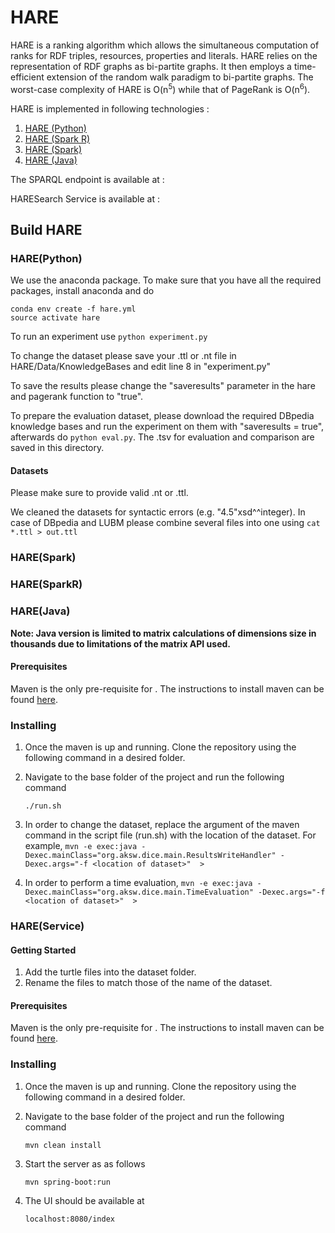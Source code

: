 # HARE
HARE is a ranking algorithm which allows the simultaneous computation of ranks for RDF triples, resources, properties and literals. HARE relies on the representation of RDF graphs as bi-partite graphs. It then employs a time-efficient extension of the random walk paradigm to bi-partite graphs. The worst-case complexity of HARE is O(n<sup>5</sup>) while that of PageRank is O(n<sup>6</sup>).

HARE is implemented in following technologies :

1. [HARE (Python)](https://github.com/dice-group/HARE)
2. [HARE (Spark R)](https://github.com/dice-group/HareSparkR)
3. [HARE (Spark)](https://github.com/dice-group/HareSpark)
4. [HARE (Java)](https://github.com/dice-group/HAREJava)

The SPARQL endpoint is available at :

HARESearch Service is available at :
 

## Build HARE
### HARE(Python)
We use the anaconda package. To make sure that you have all the required packages, install anaconda and do

```
conda env create -f hare.yml
source activate hare
```
To run an experiment use `python experiment.py`

To change the dataset please save your .ttl or .nt file in HARE/Data/KnowledgeBases and edit line 8 in "experiment.py"

To save the results please change the "saveresults" parameter in the hare and pagerank function to "true".

To prepare the evaluation dataset, please download the required DBpedia knowledge bases and run the experiment on them with "saveresults = true", afterwards do `python eval.py`. The .tsv for evaluation and comparison are saved in this directory.

#### Datasets
Please make sure to provide valid .nt or .ttl.

We cleaned the datasets for syntactic errors (e.g. "4.5"xsd^^integer).
In case of DBpedia and LUBM please combine several files into one using `cat *.ttl > out.ttl`
### HARE(Spark)

### HARE(SparkR)

### HARE(Java)
**Note: Java version is limited to matrix calculations of dimensions size in thousands due to limitations of the matrix API used.**
#### Prerequisites
Maven is the only pre-requisite for  . The instructions to install maven can be found [here](https://maven.apache.org/guides/getting-started/maven-in-five-minutes.html).

### Installing
1. Once the maven is up and running. Clone the repository using the following command in a desired folder.
2. Navigate to the base folder of the project and run the following command
    
    `./run.sh`
3. In order to change the dataset, replace the argument of the maven command in the script file (run.sh) with the location of the dataset. For example, 
`mvn -e exec:java -Dexec.mainClass="org.aksw.dice.main.ResultsWriteHandler" -Dexec.args="-f <location of dataset>"  >`
4. In order to perform a time evaluation, 
`mvn -e exec:java -Dexec.mainClass="org.aksw.dice.main.TimeEvaluation" -Dexec.args="-f <location of dataset>"  >`

### HARE(Service)
#### Getting Started
1. Add the turtle files into the dataset folder.   
2. Rename the files to match those of the name of the dataset.

#### Prerequisites
Maven is the only pre-requisite for  . The instructions to install maven can be found [here](https://maven.apache.org/guides/getting-started/maven-in-five-minutes.html).

### Installing
1. Once the maven is up and running. Clone the repository using the following command in a desired folder.
2. Navigate to the base folder of the project and run the following command
    
    `mvn clean install` 

3. Start  the server as as follows 

    `mvn spring-boot:run`

4. The UI should be available at 

    `localhost:8080/index`
